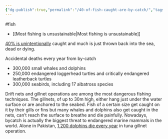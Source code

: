 ```yaml
---
{"dg-publish":true,"permalink":"/40-of-fish-caught-are-by-catch/","tags":["#fish"],"created":"2024-10-17T09:43:08.178+01:00","updated":"2025-10-20T21:17:14.671+01:00"}
---
```


#fish 

- [[Most fishing is unsustainable\|Most fishing is unsustainable]]

[40% is unintentionally](https://www.fishforward.eu/en/project/by-catch/) caught and much is just thrown back into the sea, dead or dying. 

Accidental deaths every year from by-catch
- 300,000 small whales and dolphins
- 250,000 endangered loggerhead turtles and critically endangered leatherback turtles
- 300,000 seabirds, including 17 albatross species

Drift nets and gillnet operations are among the most dangerous fishing techniques. The gillnets, of up to 30m high, either hang just under the water surface or are anchored to the seabed. Fish of a certain size get caught on it by their gills or fins but many whales and dolphins also get caught in the nets, can’t reach the surface to breathe and die painfully. Nowadays, bycatch is actually the biggest threat to endangered marine mammals in the world. Alone in Pakistan, [1,200 dolphins die every year](https://iotc.org/documents/assessment-cetacean-mortality-tuna-fisheries-pakistan) in tuna gillnet operation.

